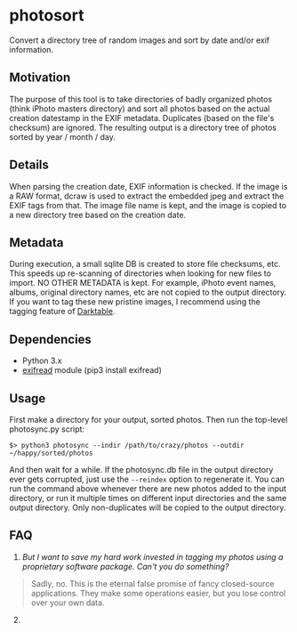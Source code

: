 # photosort
Convert a directory tree of random images and sort by date and/or exif information.


## Motivation

The purpose of this tool is to take directories of badly organized photos (think iPhoto masters directory) and sort all photos based on the actual creation datestamp in the EXIF metadata.  Duplicates (based on the file's checksum) are ignored.  The resulting output is a directory tree of photos sorted by year / month / day.


## Details

When parsing the creation date, EXIF information is checked.  If the image is a RAW format, dcraw is used to extract the embedded jpeg and extract the EXIF tags from that.  The image file name is kept, and the image is copied to a new directory tree based on the creation date.


## Metadata

During execution, a small sqlite DB is created to store file checksums, etc.  This speeds up re-scanning of directories when looking for new files to import.  NO OTHER METADATA is kept.  For example, iPhoto event names, albums, original directory names, etc are not copied to the output directory.  If you want to tag these new pristine images, I recommend using the tagging feature of [Darktable](http://www.darktable.org/).


## Dependencies

* Python 3.x
* [exifread](https://pypi.python.org/pypi/ExifRead) module (pip3 install exifread)


## Usage

First make a directory for your output, sorted photos.  Then run the top-level photosync.py script:

```
$> python3 photosync --indir /path/to/crazy/photos --outdir ~/happy/sorted/photos
```

And then wait for a while.  If the photosync.db file in the output directory ever gets corrupted, just use the `--reindex` option to regenerate it.  You can run the command above whenever there are new photos added to the input directory, or run it multiple times on different input directories and the same output directory.  Only non-duplicates will be copied to the output directory.


## FAQ

1.  *But I want to save my hard work invested in tagging my photos using a proprietary software package.  Can't you do something?*

>  Sadly, no.  This is the eternal false promise of fancy closed-source applications.  They make some operations easier, but you lose control over your own data.

2.  


